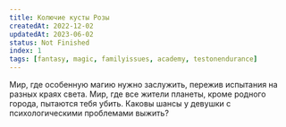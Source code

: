 ```yaml
---
title: Колючие кусты Розы
createdAt: 2022-12-02
updatedAt: 2023-06-02
status: Not Finished
index: 1
tags: [fantasy, magic, familyissues, academy, testonendurance]
---
```


Мир, где особенную магию нужно заслужить, пережив испытания на разных краях света. Мир, где все жители планеты, кроме
родного города, пытаются тебя убить. Каковы шансы у девушки с психологическими проблемами выжить? 
